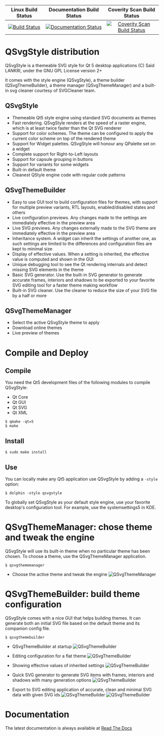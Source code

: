 |Linux Build Status|Documentation Build Status|Coverity Scan Build Status|
|:--:|:--:|:--:|
|[![Build Status](https://travis-ci.org/DexterMagnific/QSvgStyle.svg?branch=master)](https://travis-ci.org/DexterMagnific/QSvgStyle)|[![Documentation Status](https://readthedocs.org/projects/qsvgstyle/badge/?version=latest)](http://qsvgstyle.readthedocs.io/en/latest/?badge=latest)|[![Coverity Scan Build Status](https://img.shields.io/coverity/scan/15379.svg)](https://scan.coverity.com/projects/15379)|

# QSvgStyle distribution

QSvgStyle is a themeable SVG style for Qt 5 desktop applications
(C) Said LANKRI, under the GNU GPL License version 2+

It comes with the style engine (QSvgStyle), a theme builder (QSvgThemeBuilder),
 a theme manager (QSvgThemeManager) and a built-in svg cleaner courtesy of
 SVGCleaner team.

## QSvgStyle
- Themeable Qt5 style engine using standard SVG documents as themes
- Fast rendering. QSvgStyle renders at the speed of a raster engine, which
  is at least twice faster than the Qt SVG renderer
- Support for color schemes. The theme can be configured to apply the current
  color scheme on top of the rendered theme
- Support for Widget palettes. QSvgStyle will honour any QPalette set on a widget
- Complete support for Right-to-Left layouts
- Support for capsule grouping in buttons
- Support for variants for some widgets
- Built-in default theme
- Cleanest QStyle engine code with regular code patterns

## QSvgThemeBuilder
- Easy to use GUI tool to build configuration files for themes, with support
  for multiple preview variants, RTL layouts, enabled/disabled states and others
- Live configuration previews. Any changes made to the settings are
  immediately effective in the preview area
- Live SVG previews. Any changes externally made to the SVG theme are
  immediately effective in the preview area
- Inheritance system. A widget can inherit the settings of another
  one, as such settings are limited to the differences and configuration
  files are kept to minimal size
- Display of effective values. When a setting is inherited, the effective
  value is computed and shown in the GUI
- Unique debugging tool to see the Qt rendering internals and detect missing
  SVG elements in the theme
- Basic SVG generator. Use the built-in SVG generator to generate
  accurate frames, interiors and shadows to be exported to your favorite SVG
  editing tool for a faster theme making workflow
- Built-in SVG cleaner. Use the cleaner to reduce the size of your SVG file
  by a half or more

## QSvgThemeManager
- Select the active QSvgStyle theme to apply
- Download online themes
- Live preview of themes

# Compile and Deploy

## Compile

You need the Qt5 development files of the following modules to compile QSvgStyle:
- Qt Core
- Qt GUI
- Qt SVG
- Qt XML

```
$ qmake -qt=5
$ make
```

## Install

```
$ sudo make install
```

## Use

You can locally make any Qt5 application use QSvgStyle by adding a `-style` option:

```
$ dolphin -style qsvgstyle
```

To globally set QSvgStyle as your default style engine, use your favorite
desktop's configuration tool. For example, use the systemsettings5 in KDE.

# QSvgThemeManager: chose theme and tweak the engine

QSvgStyle will use its built-in theme when no particular theme has been chosen.
To choose a theme, use the QSvgThemeManager application.

```
$ qsvgthememanager
```

- Choose the active theme and tweak the engine
![QSvgThemeManager](screenshots/thememanager1.jpg)

# QSvgThemeBuilder: build theme configuration

QSvgStyle comes with a nice GUI that helps building themes.
It can generate both an initial SVG file based on the default theme and its
companion config file.


```
$ qsvgthemebuilder
```

- QSvgThemeBuilder at startup
![QSvgThemeBuilder](screenshots/themebuilder1.jpg)

- Editing configuration for a flat theme
![QSvgThemeBuilder](screenshots/themebuilder2.jpg)

- Showing effective values of inherited settings
![QSvgThemeBuilder](screenshots/themebuilder3.jpg)

- Quick SVG generator to generate SVG items with frames, interiors and shadows
  with many generation options
![QSvgThemeBuilder](screenshots/themebuilder4.jpg)

- Export to SVG editing application of accurate, clean and minimal SVG data with
  given SVG ids
![QSvgThemeBuilder](screenshots/themebuilder5.jpg)
![QSvgThemeBuilder](screenshots/themebuilder6.jpg)

# Documentation

The latest documentation is always available at [Read The Docs](http://qsvgstyle.readthedocs.io/en/latest)
